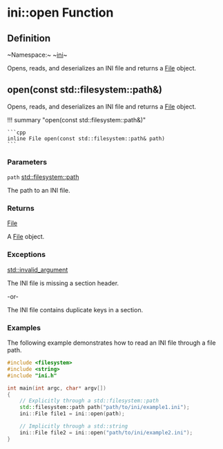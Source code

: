 # ini::open Function

## Definition

~Namespace:~ ~[ini](ini_namespace.md)~

Opens, reads, and deserializes an INI file and returns a [File](./file/file.md) object.

## open(const std::filesystem::path&)

Opens, reads, and deserializes an INI file and returns a [File](./file/file.md) object.

!!! summary "open(const std::filesystem::path&)"

    ```cpp
    inline File open(const std::filesystem::path& path)
    ```

### Parameters

`path` [std::filesystem::path](https://en.cppreference.com/w/cpp/filesystem/path)

The path to an INI file.

### Returns

[File](./file/file.md)

A [File](./file/file.md) object.

### Exceptions

[std::invalid_argument](https://en.cppreference.com/w/cpp/error/invalid_argument)

The INI file is missing a section header.

-or-

The INI file contains duplicate keys in a section.

### Examples

The following example demonstrates how to read an INI file through a file path.

```cpp linenums="1" title="main.cpp"
#include <filesystem>
#include <string>
#include "ini.h"

int main(int argc, char* argv[])
{
    // Explicitly through a std::filesystem::path
    std::filesystem::path path("path/to/ini/example1.ini");
    ini::File file1 = ini::open(path);

    // Implicitly through a std::string
    ini::File file2 = ini::open("path/to/ini/example2.ini");
}
```
